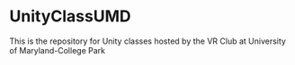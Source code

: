 # UnityClassUMD
This is the repository for Unity classes hosted by the VR Club at University of Maryland-College Park
